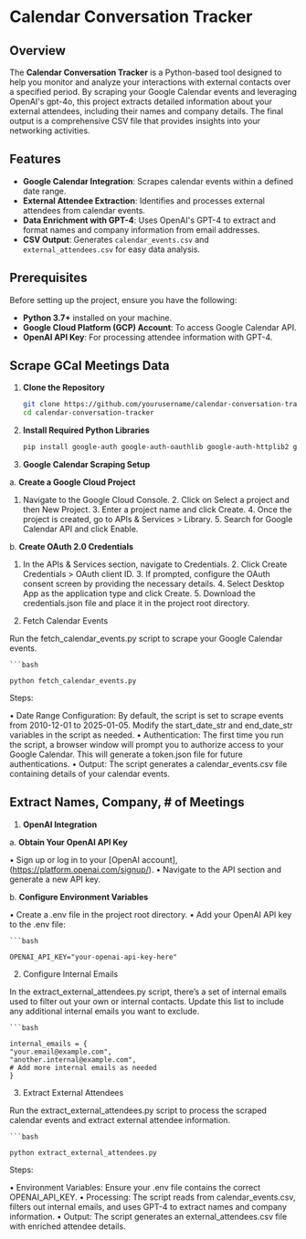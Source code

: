 # Calendar Conversation Tracker

## Overview

The **Calendar Conversation Tracker** is a Python-based tool designed to help you monitor and analyze your interactions with external contacts over a specified period. By scraping your Google Calendar events and leveraging OpenAI's gpt-4o, this project extracts detailed information about your external attendees, including their names and company details. The final output is a comprehensive CSV file that provides insights into your networking activities.

## Features

- **Google Calendar Integration**: Scrapes calendar events within a defined date range.
- **External Attendee Extraction**: Identifies and processes external attendees from calendar events.
- **Data Enrichment with GPT-4**: Uses OpenAI's GPT-4 to extract and format names and company information from email addresses.
- **CSV Output**: Generates `calendar_events.csv` and `external_attendees.csv` for easy data analysis.

## Prerequisites

Before setting up the project, ensure you have the following:

- **Python 3.7+** installed on your machine.
- **Google Cloud Platform (GCP) Account**: To access Google Calendar API.
- **OpenAI API Key**: For processing attendee information with GPT-4.

## Scrape GCal Meetings Data

1. **Clone the Repository**

   ```bash
   git clone https://github.com/yourusername/calendar-conversation-tracker.git
   cd calendar-conversation-tracker

2. **Install Required Python Libraries**

    ```bash
    pip install google-auth google-auth-oauthlib google-auth-httplib2 google-api-python-client openai python-dotenv

3. **Google Calendar Scraping Setup**

  a. **Create a Google Cloud Project**

  1.	Navigate to the Google Cloud Console.
	2.	Click on Select a project and then New Project.
	3.	Enter a project name and click Create.
	4.	Once the project is created, go to APIs & Services > Library.
	5.	Search for Google Calendar API and click Enable.

  b. **Create OAuth 2.0 Credentials**

  1.	In the APIs & Services section, navigate to Credentials.
	2.	Click Create Credentials > OAuth client ID.
	3.	If prompted, configure the OAuth consent screen by providing the necessary details.
	4.	Select Desktop App as the application type and click Create.
	5.	Download the credentials.json file and place it in the project root directory.

4. Fetch Calendar Events

Run the fetch_calendar_events.py script to scrape your Google Calendar events.

    ```bash

    python fetch_calendar_events.py

Steps:

•	Date Range Configuration: By default, the script is set to scrape events from 2010-12-01 to 2025-01-05. Modify the start_date_str and end_date_str variables in the script as needed.
•	Authentication: The first time you run the script, a browser window will prompt you to authorize access to your Google Calendar. This will generate a token.json file for future authentications.
•	Output: The script generates a calendar_events.csv file containing details of your calendar events.

## Extract Names, Company, # of Meetings

1. **OpenAI Integration**

  a. **Obtain Your OpenAI API Key**

  •	Sign up or log in to your [OpenAI account], (https://platform.openai.com/signup/).
	•	Navigate to the API section and generate a new API key.

  b. **Configure Environment Variables**

  •	Create a .env file in the project root directory.
	•	Add your OpenAI API key to the .env file:

    ```bash

    OPENAI_API_KEY="your-openai-api-key-here"
 
2. Configure Internal Emails

In the extract_external_attendees.py script, there’s a set of internal emails used to filter out your own or internal contacts. Update this list to include any additional internal emails you want to exclude.

    ```bash

    internal_emails = {
    "your.email@example.com",
    "another.internal@example.com",
    # Add more internal emails as needed
    }

3. Extract External Attendees

Run the extract_external_attendees.py script to process the scraped calendar events and extract external attendee information.

    ```bash

    python extract_external_attendees.py

Steps:

•	Environment Variables: Ensure your .env file contains the correct OPENAI_API_KEY.
•	Processing: The script reads from calendar_events.csv, filters out internal emails, and uses GPT-4 to extract names and company information.
•	Output: The script generates an external_attendees.csv file with enriched attendee details.

 
    
